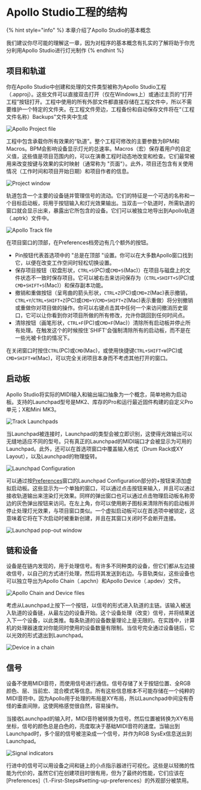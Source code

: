 # Apollo Studio工程的结构

{% hint style="info" %}
本章介绍了Apollo Studio的基本概念

我们建议你尽可能的理解这一章，因为对程序的基本概念有扎实的了解将助于你充分利用Apollo Studio进行灯光制作
{% endhint %}

## 项目和轨道

你在Apollo Studio中创建和处理的文件类型被称为Apollo Studio工程（.approj）。这些文件可以直接双击打开（仅在Windows上）或通过主页的“打开工程”按钮打开。工程中使用的所有外部文件都直接存储在工程文件中，所以不需要维护一个特定的文件夹。在工程文件旁边，工程备份和自动保存文件将在“（工程文件名称）Backups"文件夹中生成

![Apollo Project file](https://cdn.discordapp.com/attachments/588912865927233550/602273609196634136/unknown.png)

工程中包含承载你所有效果的“轨道”。整个工程可修改的主要参数为BPM和Macros。BPM会影响设备显示灯光的总速率。Macros（宏）保存着用户的自定义值，这些值是项目范围内的，可以在演奏工程时动态地改变和检查。它们最常被用来改变按键与效果的实时映射（通常称为 "页面"）。此外，项目还包含有关使用情况（工作时间和项目开始日期）和项目作者的信息。

![Project window](https://cdn.discordapp.com/attachments/653392306291998721/653394157364183041/unknown.png)

轨道包含一个主要的设备链并管理信号的流动。它们的特征是一个可选的名称和一个目标启动板，将用于按钮输入和灯光效果输出。当双击一个轨道时，所需轨道的窗口就会显示出来，暴露出它所包含的设备。它们可以被独立地导出到Apollo轨道（.aptrk）文件中。

![Apollo Track file](https://cdn.discordapp.com/attachments/588912865927233550/602275354941325313/unknown.png)

在项目窗口的顶部，在Preferences档旁边有几个额外的按钮。

* Pin按钮代表首选项中的 "总是在顶部 "设置。你可以在大多数Apollo窗口找到它，以便在改变工作空间时轻松切换设置。
* 保存项目按钮（软盘形状，`CTRL+S`\(PC\)或`CMD+S`\(Mac\)）在项目与磁盘上的文件状态不一致时保存项目。它可以被右击来访问保存为（`CTRL+SHIFT+S`\(PC\)或`CMD+SHIFT+S`\(Mac\)）和保存副本功能。
* 撤销和重做按钮（呈弯曲的箭头形状，`CTRL+Z`\(PC\)或`CMD+Z`\(Mac\)表示撤销，`CTRL+Y`/`CTRL+SHIFT+Z`\(PC\)或`CMD+Y`/`CMD+SHIFT+Z`\(Mac\)表示重做）将分别撤销或重做你对项目做的操作。你可以右键点击其中任何一个来访问撤消历史窗口，它可以让你看到你对项目所做的所有修改，允许你跳回到任何时间点。
* 清除按钮（画笔形状，`CTRL+F`\(PC\)或`CMD+F`\(Mac\)）清除所有启动板并停止所有处理。在触发这个的时候按住\`SHIFT'会强制清除所有的启动板，而不是在一些光被卡住的情况下。

在关闭窗口时按住`CTRL`\(PC\)或`CMD`\(Mac\)，或使用快捷键`CTRL+SHIFT+W`\(PC\)或`CMD+SHIFT+W`\(Mac\)，可以完全关闭项目本身而不考虑其他打开的窗口。

## 启动板

Apollo Studio将实际的MIDI输入和输出端口抽象为一个概念，简单地称为启动板。支持的Launchpad型号是MK2、库存的Pro和运行最近固件构建的自定义Pro单元；X和Mini MK3。

![Track Launchpads](https://cdn.discordapp.com/attachments/653392306291998721/653394646353051658/aaaaaaaaaa.png)

当Launchpad被连接时，Launchpad的类型会被立即识别，这使得光效输出可以无缝地适应不同的型号。只有真正的Launchpad的MIDI端口才会被显示为可用的Launchpad。此外，还可以在首选项窗口中覆盖输入格式（Drum Rack或XY Layout），以及Launchpad的物理旋转。

![Launchpad Configuration](https://cdn.discordapp.com/attachments/653392306291998721/653395248663232526/unknown.png)

可以通过按[Preferences](1.-First-Steps#setting-up-preferences)窗口的Launchpad Configuration部分的+按钮来添加虚拟启动板。这些显示为一个单独的窗口，可以通过点击按钮来输入，并且可以通过接收轨道输出来渲染灯光效果。同样的弹出窗口也可以通过点击物理启动板名称旁边的灰色弹出按钮来访问。在左上角，你可以使用刷子图标来清除所有的启动板并停止处理灯光效果，与项目窗口类似。一个虚拟启动板可以在首选项中被锁定，这意味着它将在下次启动时被重新创建，并且在其窗口关闭时不会断开连接。

![Launchpad pop-out window](https://cdn.discordapp.com/attachments/349854261787754498/640970278700187668/unknown.png)

## 链和设备

设备是在链内发现的，用于处理信号。有许多不同种类的设备，但它们都从左边接收信号，以自己的方式进行处理，然后将其发送到右边。与音轨类似，这些设备也可以独立导出为Apollo Chain（.apchn）和Apollo Device（.apdev）文件。

![Apollo Chain and Device files](https://cdn.discordapp.com/attachments/588912865927233550/602277643336941578/unknown.png)

考虑从Launchpad上按下一个按钮，以信号的形式进入轨道的主链。该输入被送入轨道的设备链，从最左边的设备开始。这个设备处理（改变）信号，并将结果送入下一个设备，以此类推。每条轨道的设备数量理论上是无限的。在实践中，计算机的处理器速度对你能同时使用的设备数量有限制。当信号完全通过设备链后，它以光效的形式退出到Launchpad。

![Device in a chain](https://cdn.discordapp.com/attachments/653392306291998721/653395825367580702/unknown.png)

## 信号

设备不使用MIDI音符，而使用信号进行通信。信号存储了关于按钮位置、全RGB颜色、层、当前宏、混合模式等信息。所有这些信息根本不可能存储在一个纯粹的MIDI音符中。因为Apollo用于处理的布局是XY布局，所以Launchpad中间没有奇怪的垂直间隙，这使网格感觉很自然，容易操作。

当接收Launchpad的输入时，MIDI音符被转换为信号。然后位置被转换为XY布局坐标，信号的颜色总是白色的，亮度取决于基础MIDI音符的速度。当输出到Launchpad时，多个层的信号被渲染成一个信号，并作为RGB SysEx信息送出到Launchpad。

![Signal indicators](https://cdn.discordapp.com/attachments/653392306291998721/653396349290676224/unknown.png)

行进中的信号可以用设备之间和链上的小点指示器进行可视化。这些是以轻微的性能为代价的，虽然它们在创建项目时很有用，但为了最终的性能，它们应该在\[Preferences\]（1.-First-Steps\#setting-up-preferences）的外观部分被禁用。

